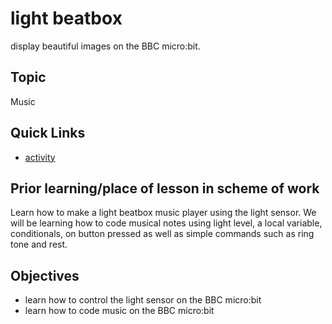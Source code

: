 # light beatbox 

display beautiful images on the BBC micro:bit.

## Topic

Music

## Quick Links

* [activity](/lessons/light-beatbox/activity)

## Prior learning/place of lesson in scheme of work

Learn how to make a light beatbox music player using the light sensor. We will be learning how to code musical notes using light level, a local variable, conditionals, on button pressed as well as simple commands such as ring tone and rest.

## Objectives

* learn how to control the light sensor on the BBC micro:bit
* learn how to code music on the BBC micro:bit

